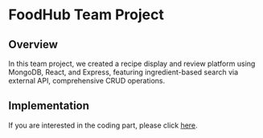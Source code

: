 
# FoodHub Team Project

## Overview
In this team project, we created a recipe display and review platform using MongoDB, React, and Express, featuring ingredient-based search via external API, comprehensive CRUD operations.

## Implementation
If you are interested in the coding part, please click [here](https://github.com/CodecoolGlobal/freestyle-mern-project-react-gergofazekas92).



